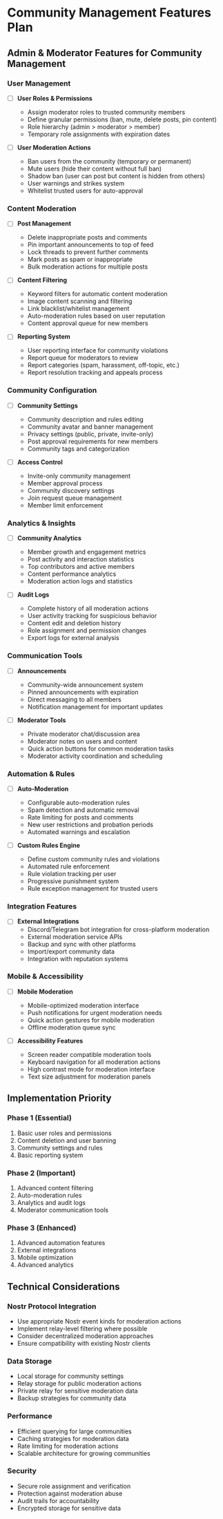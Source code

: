 # Community Management Features Plan

## Admin & Moderator Features for Community Management

### User Management
- [ ] **User Roles & Permissions**
  - Assign moderator roles to trusted community members
  - Define granular permissions (ban, mute, delete posts, pin content)
  - Role hierarchy (admin > moderator > member)
  - Temporary role assignments with expiration dates

- [ ] **User Moderation Actions**
  - Ban users from the community (temporary or permanent)
  - Mute users (hide their content without full ban)
  - Shadow ban (user can post but content is hidden from others)
  - User warnings and strikes system
  - Whitelist trusted users for auto-approval

### Content Moderation
- [ ] **Post Management**
  - Delete inappropriate posts and comments
  - Pin important announcements to top of feed
  - Lock threads to prevent further comments
  - Mark posts as spam or inappropriate
  - Bulk moderation actions for multiple posts

- [ ] **Content Filtering**
  - Keyword filters for automatic content moderation
  - Image content scanning and filtering
  - Link blacklist/whitelist management
  - Auto-moderation rules based on user reputation
  - Content approval queue for new members

- [ ] **Reporting System**
  - User reporting interface for community violations
  - Report queue for moderators to review
  - Report categories (spam, harassment, off-topic, etc.)
  - Report resolution tracking and appeals process

### Community Configuration
- [ ] **Community Settings**
  - Community description and rules editing
  - Community avatar and banner management
  - Privacy settings (public, private, invite-only)
  - Post approval requirements for new members
  - Community tags and categorization

- [ ] **Access Control**
  - Invite-only community management
  - Member approval process
  - Community discovery settings
  - Join request queue management
  - Member limit enforcement

### Analytics & Insights
- [ ] **Community Analytics**
  - Member growth and engagement metrics
  - Post activity and interaction statistics
  - Top contributors and active members
  - Content performance analytics
  - Moderation action logs and statistics

- [ ] **Audit Logs**
  - Complete history of all moderation actions
  - User activity tracking for suspicious behavior
  - Content edit and deletion history
  - Role assignment and permission changes
  - Export logs for external analysis

### Communication Tools
- [ ] **Announcements**
  - Community-wide announcement system
  - Pinned announcements with expiration
  - Direct messaging to all members
  - Notification management for important updates

- [ ] **Moderator Tools**
  - Private moderator chat/discussion area
  - Moderator notes on users and content
  - Quick action buttons for common moderation tasks
  - Moderator activity coordination and scheduling

### Automation & Rules
- [ ] **Auto-Moderation**
  - Configurable auto-moderation rules
  - Spam detection and automatic removal
  - Rate limiting for posts and comments
  - New user restrictions and probation periods
  - Automated warnings and escalation

- [ ] **Custom Rules Engine**
  - Define custom community rules and violations
  - Automated rule enforcement
  - Rule violation tracking per user
  - Progressive punishment system
  - Rule exception management for trusted users

### Integration Features
- [ ] **External Integrations**
  - Discord/Telegram bot integration for cross-platform moderation
  - External moderation service APIs
  - Backup and sync with other platforms
  - Import/export community data
  - Integration with reputation systems

### Mobile & Accessibility
- [ ] **Mobile Moderation**
  - Mobile-optimized moderation interface
  - Push notifications for urgent moderation needs
  - Quick action gestures for mobile moderation
  - Offline moderation queue sync

- [ ] **Accessibility Features**
  - Screen reader compatible moderation tools
  - Keyboard navigation for all moderation actions
  - High contrast mode for moderation interface
  - Text size adjustment for moderation panels

## Implementation Priority

### Phase 1 (Essential)
1. Basic user roles and permissions
2. Content deletion and user banning
3. Community settings and rules
4. Basic reporting system

### Phase 2 (Important)
1. Advanced content filtering
2. Auto-moderation rules
3. Analytics and audit logs
4. Moderator communication tools

### Phase 3 (Enhanced)
1. Advanced automation features
2. External integrations
3. Mobile optimization
4. Advanced analytics

## Technical Considerations

### Nostr Protocol Integration
- Use appropriate Nostr event kinds for moderation actions
- Implement relay-level filtering where possible
- Consider decentralized moderation approaches
- Ensure compatibility with existing Nostr clients

### Data Storage
- Local storage for community settings
- Relay storage for public moderation actions
- Private relay for sensitive moderation data
- Backup strategies for community data

### Performance
- Efficient querying for large communities
- Caching strategies for moderation data
- Rate limiting for moderation actions
- Scalable architecture for growing communities

### Security
- Secure role assignment and verification
- Protection against moderation abuse
- Audit trails for accountability
- Encrypted storage for sensitive data